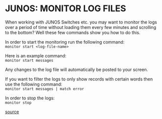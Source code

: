 # JUNOS: MONITOR LOG FILES

When working with JUNOS Switches etc. you may want to monitor the logs over a period of time without loading them every few minutes and scrolling to the bottom?
Well these few commands show you how to do this.

In order to start the monitoring run the following command:  
`monitor start <log-file-name>`

Here is an example command:  
`monitor start messages`

Any changes to the log file will automatically be posted to your screen.

If you want to filter the logs to only show records with certain words then use the following command:  
`monitor start messages | match error`

In order to stop the logs:  
`monitor stop`


[source](https://spottedhyena.co.uk/junos-monitor-log-files/)